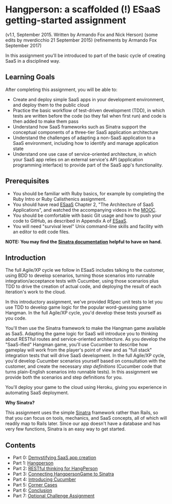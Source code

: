 Hangperson: a scaffolded (!) ESaaS getting-started assignment
=============================================================

(v1.1, September 2015.  Written by Armando Fox and Nick Herson)
(some edits by mverdicchio 21 September 2015)
(refinements by Armando Fox September 2017)

In this assignment you'll be introduced to part of the basic cycle of creating SaaS in a disciplined way.

Learning Goals
--------------
After completing this assignment, you will be able to:

* Create and deploy simple SaaS apps in your development environment, and deploy them to the public cloud
* Practice the basic workflow of test-driven development (TDD), in which tests are written before the code (so they fail when first run) and code is then added to make them pass
* Understand how SaaS frameworks such as Sinatra support the conceptual components of a three-tier SaaS application architecture
* Understand the challenges of adapting a non-SaaS application to a SaaS environment, including how to identify and manage application state
* Understand one use case of service-oriented architecture, in which your SaaS app relies on an external service's API (application programming interface) to provide part of the SaaS app's functionality.

Prerequisites
-------------
* You should be familiar with Ruby basics, for example by completing the Ruby Intro or Ruby Calisthenics assignment.
* You should have read [ESaaS](http://www.saasbook.info) Chapter 2, "The Architecture of SaaS Applications", and watched the accompanying videos in the [MOOC](http://www.saas-class.org).
* You should be comfortable with basic Git usage and how to push your code to GitHub, as described in Appendix A of [ESaaS](http://www.saasbook.info).
* You will need "survival level" Unix command-line skills and facility with an editor to edit code files.

**NOTE: You may find the [Sinatra documentation](https://sinatrarb.com) helpful to have on hand.**

Introduction
------------
The full Agile/XP cycle we follow in ESaaS includes talking to the customer, using BDD to develop scenarios, turning those scenarios into runnable integration/acceptance tests with Cucumber, using those scenarios plus TDD to drive the creation of actual code, and deploying the result of each iteration's work to the cloud.

In this introductory assignment, we've provided RSpec unit tests to let you use TDD to develop game logic for the popular word-guessing game Hangman.  In the full Agile/XP cycle, you'd develop these tests yourself as you code.

You'll then use the Sinatra framework to make the Hangman game available as SaaS.  Adapting the game logic for SaaS will introduce you to thinking about RESTful routes and service-oriented architecture. As you develop the "SaaS-ified" Hangman game, you'll use Cucumber to describe how gameplay will work from the player's point of view and as "full stack" integration tests that will drive SaaS development.  In the full Agile/XP cycle, you'd develop Cucumber scenarios yourself based on consultation with the customer, and create the necessary *step definitions* (Cucumber code that turns plain-English scenarios into runnable tests).  In this assignment we provide both the scenarios and step definitions for you.

You'll deploy your game to the cloud using Heroku, giving you experience in automating SaaS deployment.

**Why Sinatra?** 

This assignment uses the simple [Sinatra](https://github.com/sinatra/sinatra) framework rather than Rails, so that you can focus on tools, mechanics, and SaaS concepts, all of which will readily map to Rails later.  Since our app doesn't have a database and has very few functions, Sinatra is an easy way to get started.

Contents
---------

* Part 0: [Demystifying SaaS app creation](docs/part_0_create_saas_app.md)
* Part 1: [Hangperson](docs/part_1_hangperson.md)
* Part 2: [RESTful thinking for HangPerson](docs/part_2_restful_thinking.md)
* Part 3: [Connecting HangpersonGame to Sinatra](docs/part_3_connecting_hangperson_to_sinatra.md)
* Part 4: [Introducing Cucumber](docs/part_4_cucumber.md)
* Part 5: [Corner Cases](docs/part_5_corner_cases.md)
* Part 6: [Conclusion](docs/part_6_conclusion.md)
* Part 7: [Optional Challenge Assignment](docs/part_7_optional_challenge.md)
